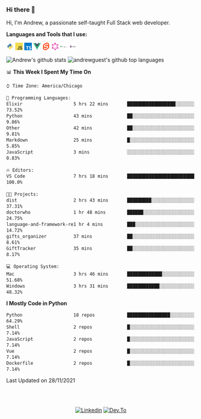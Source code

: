 ### Hi there 👋

Hi, I'm Andrew, a passionate self-taught Full Stack web developer.

**Languages and Tools that I use:**  

<code><img height="20" src="https://raw.githubusercontent.com/github/explore/80688e429a7d4ef2fca1e82350fe8e3517d3494d/topics/python/python.png"></code>
<code><img height="20" src="https://raw.githubusercontent.com/github/explore/80688e429a7d4ef2fca1e82350fe8e3517d3494d/topics/javascript/javascript.png"></code>
<code><img height="20" src="https://raw.githubusercontent.com/github/explore/80688e429a7d4ef2fca1e82350fe8e3517d3494d/topics/typescript/typescript.png"></code>
<code><img height="20" src="https://raw.githubusercontent.com/github/explore/80688e429a7d4ef2fca1e82350fe8e3517d3494d/topics/vue/vue.png"></code>
<code><img height="20" src="https://raw.githubusercontent.com/github/explore/42198dc9113595ddd22cc12771bb719c8cf08b67/topics/svelte/svelte.png"></code>
<code><img height="20" src="https://raw.githubusercontent.com/github/explore/5c058a388828bb5fde0bcafd4bc867b5bb3f26f3/topics/graphql/graphql.png"></code>
<code><img height="20" src="https://raw.githubusercontent.com/github/explore/80688e429a7d4ef2fca1e82350fe8e3517d3494d/topics/mongodb/mongodb.png"></code>
<code><img height="20" src="https://raw.githubusercontent.com/github/explore/d106aa3f6fa091ab80ab5c8cf0d931baff3caaea/topics/elixir/elixir.png"></code>

![Andrew's github stats](https://github-readme-stats.vercel.app/api?username=andrewguest&show_icons=true&theme=vue-dark&count_private=true)
<img height="180em" src="https://github-readme-stats.vercel.app/api/top-langs/?username=andrewguest&theme=vue-dark&layout=compact" alt="andrewguest's github top languages" />

<!--START_SECTION:waka-->
📊 **This Week I Spent My Time On** 

```text
⌚︎ Time Zone: America/Chicago

💬 Programming Languages: 
Elixir                   5 hrs 22 mins       ██████████████████░░░░░░░   73.52% 
Python                   43 mins             ██░░░░░░░░░░░░░░░░░░░░░░░   9.86% 
Other                    42 mins             ██░░░░░░░░░░░░░░░░░░░░░░░   9.81% 
Markdown                 25 mins             █░░░░░░░░░░░░░░░░░░░░░░░░   5.85% 
JavaScript               3 mins              ░░░░░░░░░░░░░░░░░░░░░░░░░   0.83%

🔥 Editors: 
VS Code                  7 hrs 18 mins       █████████████████████████   100.0%

🐱‍💻 Projects: 
dist                     2 hrs 43 mins       █████████░░░░░░░░░░░░░░░░   37.31% 
doctorwho                1 hr 48 mins        ██████░░░░░░░░░░░░░░░░░░░   24.75% 
language-and-framework-re1 hr 4 mins         ███░░░░░░░░░░░░░░░░░░░░░░   14.72% 
gifts_organizer          37 mins             ██░░░░░░░░░░░░░░░░░░░░░░░   8.61% 
GiftTracker              35 mins             ██░░░░░░░░░░░░░░░░░░░░░░░   8.17%

💻 Operating System: 
Mac                      3 hrs 46 mins       █████████████░░░░░░░░░░░░   51.68% 
Windows                  3 hrs 31 mins       ████████████░░░░░░░░░░░░░   48.32%

```

**I Mostly Code in Python** 

```text
Python                   18 repos            ████████████████░░░░░░░░░   64.29% 
Shell                    2 repos             █░░░░░░░░░░░░░░░░░░░░░░░░   7.14% 
JavaScript               2 repos             █░░░░░░░░░░░░░░░░░░░░░░░░   7.14% 
Vue                      2 repos             █░░░░░░░░░░░░░░░░░░░░░░░░   7.14% 
Dockerfile               2 repos             █░░░░░░░░░░░░░░░░░░░░░░░░   7.14%

```



 Last Updated on 28/11/2021
<!--END_SECTION:waka-->

<br><br>
<p align="center">
   <a href="https://www.linkedin.com/in/andrew-guest-a891759a" target="_blank"><img src="https://img.shields.io/badge/LinkedIn-0077B5?style=for-the-badge&logo=linkedin&logoColor=white" alt="Linkedin"></a>
  <a href="https://dev.to/aguest" target="_blank"><img src="https://img.shields.io/badge/Dev.to-0A0A0A?style=for-the-badge&logo=dev%2Eto&logoColor=white" alt="Dev.To"></a>
</p>
